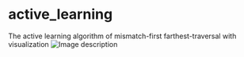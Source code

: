 # active_learning
The active learning algorithm of mismatch-first farthest-traversal with visualization
![Image description](http://zsy.fi/static/active/MFFT/figure_0.png)
